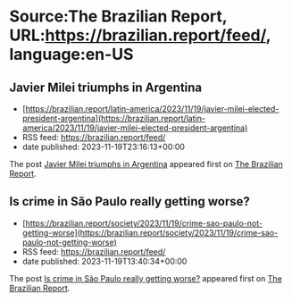 # Source:The Brazilian Report, URL:https://brazilian.report/feed/, language:en-US

## Javier Milei triumphs in Argentina
 - [https://brazilian.report/latin-america/2023/11/19/javier-milei-elected-president-argentina](https://brazilian.report/latin-america/2023/11/19/javier-milei-elected-president-argentina)
 - RSS feed: https://brazilian.report/feed/
 - date published: 2023-11-19T23:16:13+00:00

<p>The post <a href="https://brazilian.report/latin-america/2023/11/19/javier-milei-elected-president-argentina/" rel="nofollow">Javier Milei triumphs in Argentina</a> appeared first on <a href="https://brazilian.report" rel="nofollow">The Brazilian Report</a>.</p>

## Is crime in São Paulo really getting worse?
 - [https://brazilian.report/society/2023/11/19/crime-sao-paulo-not-getting-worse](https://brazilian.report/society/2023/11/19/crime-sao-paulo-not-getting-worse)
 - RSS feed: https://brazilian.report/feed/
 - date published: 2023-11-19T13:40:34+00:00

<p>The post <a href="https://brazilian.report/society/2023/11/19/crime-sao-paulo-not-getting-worse/" rel="nofollow">Is crime in São Paulo really getting worse?</a> appeared first on <a href="https://brazilian.report" rel="nofollow">The Brazilian Report</a>.</p>

